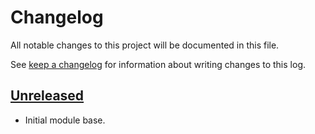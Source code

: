 # Changelog

All notable changes to this project will be documented in this file.

See [keep a changelog](https://keepachangelog.com/en/1.0.0/) for information
about writing changes to this log.

## [Unreleased]

- Initial module base.

[Unreleased]: https://github.com/itk-dev/os2forms_fasit/tree/develop
